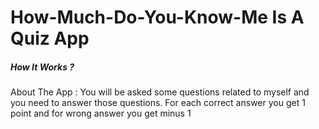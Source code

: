 # How-Much-Do-You-Know-Me Is A Quiz App

##### How It Works ?
About The App : You will be asked some questions related to myself and you need to answer those questions. 
For each correct answer you get 1 point and for wrong answer you get minus 1




